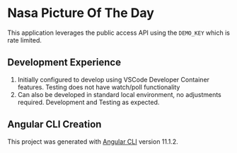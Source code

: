 # Nasa Picture Of The Day

This application leverages the public access API using the `DEMO_KEY` which is rate limited.

## Development Experience

1. Initially configured to develop using VSCode Developer Container features. Testing does not have watch/poll functionality
2. Can also be developed in standard local environment, no adjustments required. Development and Testing as expected.

## Angular CLI Creation

This project was generated with [Angular CLI](https://github.com/angular/angular-cli) version 11.1.2.
